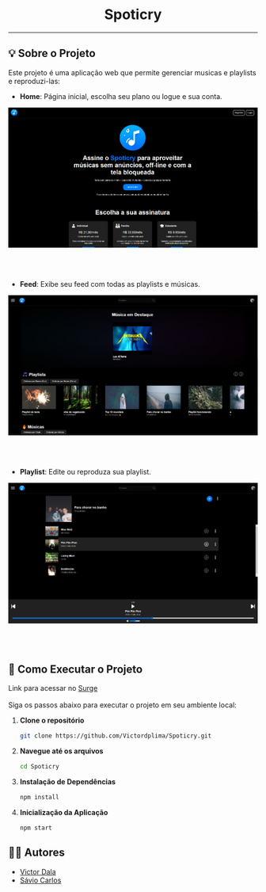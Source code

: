 <h1 align="center">Spoticry</h1>

---

## 💡 Sobre o Projeto ##

Este projeto é uma aplicação web que permite gerenciar musicas e playlists e reproduzi-las:

- **Home**: Página inicial, escolha seu plano ou logue e sua conta.
<p align="center">
  <img src="src/assets/screenshots/home.png" alt="Home page">
</p>
<br><br>

- **Feed**: Exibe seu feed com todas as playlists e músicas.
<p align="center">
  <img src="src/assets/screenshots/feed.png" alt="Feed page">
</p>
<br><br>

- **Playlist**: Edite ou reproduza sua playlist.
<p align="center">
  <img src="src/assets/screenshots/playlists.png" alt="Playlist Detail">
</p>
<br><br>


## 🚀 Como Executar o Projeto
Link para acessar no [Surge](https://macabre-winter.surge.sh/)
<br><br>
Siga os passos abaixo para executar o projeto em seu ambiente local:
   
1. **Clone o repositório**
   ```bash
   git clone https://github.com/Victordplima/Spoticry.git
   ```
   
2. **Navegue até os arquivos**
   ```bash
   cd Spoticry
   ```

3. **Instalação de Dependências**
   ```bash
   npm install
   ```

4. **Inicialização da Aplicação**
   ```bash
   npm start
   ```

## 👨‍💻 Autores
- [Victor Dala](https://github.com/Victordplima)
- [Sávio Carlos](https://github.com/SavioCarlos)
